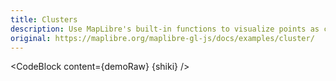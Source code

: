 ```yaml
---
title: Clusters
description: Use MapLibre's built-in functions to visualize points as clusters.
original: https://maplibre.org/maplibre-gl-js/docs/examples/cluster/
---
```


<script lang="ts">
  import Demo from "./Clusters.svelte";
  import demoRaw from "./Clusters.svelte?raw";
  import CodeBlock from "../../CodeBlock.svelte";
  let { shiki } = $props();
</script>

<Demo />

<CodeBlock content={demoRaw} {shiki} />
